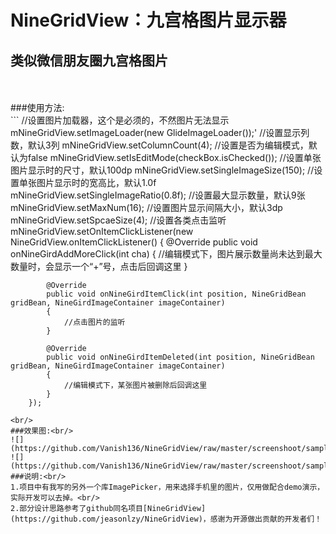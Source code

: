 NineGridView：九宫格图片显示器
====
类似微信朋友圈九宫格图片
------
<br/>
<br/>
###使用方法:<br/>
```
//设置图片加载器，这个是必须的，不然图片无法显示
mNineGridView.setImageLoader(new GlideImageLoader());'
//设置显示列数，默认3列
mNineGridView.setColumnCount(4);
//设置是否为编辑模式，默认为false
mNineGridView.setIsEditMode(checkBox.isChecked());
//设置单张图片显示时的尺寸，默认100dp
mNineGridView.setSingleImageSize(150);
//设置单张图片显示时的宽高比，默认1.0f
mNineGridView.setSingleImageRatio(0.8f);
//设置最大显示数量，默认9张
mNineGridView.setMaxNum(16);
//设置图片显示间隔大小，默认3dp
mNineGridView.setSpcaeSize(4);
//设置各类点击监听
mNineGridView.setOnItemClickListener(new NineGridView.onItemClickListener()
        {
            @Override
            public void onNineGirdAddMoreClick(int cha)
            {
                //编辑模式下，图片展示数量尚未达到最大数量时，会显示一个“+”号，点击后回调这里
            }

            @Override
            public void onNineGirdItemClick(int position, NineGridBean gridBean, NineGirdImageContainer imageContainer)
            {
                //点击图片的监听
            }

            @Override
            public void onNineGirdItemDeleted(int position, NineGridBean gridBean, NineGirdImageContainer imageContainer)
            {
                //编辑模式下，某张图片被删除后回调这里
            }
        });
```
<br/>
###效果图:<br/>
![](https://github.com/Vanish136/NineGridView/raw/master/screenshoot/sample_pic_display.png)
![](https://github.com/Vanish136/NineGridView/raw/master/screenshoot/sample_pic_edit.png)
###说明:<br/>
1.项目中有我写的另外一个库ImagePicker，用来选择手机里的图片，仅用做配合demo演示，实际开发可以去掉。<br/>
2.部分设计思路参考了github同名项目[NineGridView](https://github.com/jeasonlzy/NineGridView)，感谢为开源做出贡献的开发者们！
